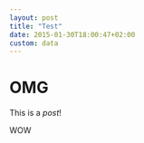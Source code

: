 ```yaml
---
layout: post
title: "Test"
date: 2015-01-30T18:00:47+02:00
custom: data
---
```


# OMG

This is a *post*!

WOW

